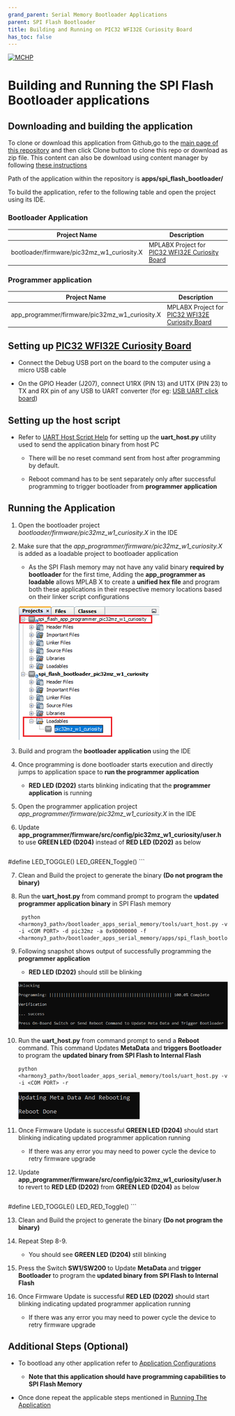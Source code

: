 ```yaml
---
grand_parent: Serial Memory Bootloader Applications
parent: SPI Flash Bootloader
title: Building and Running on PIC32 WFI32E Curiosity Board
has_toc: false
---
```


[![MCHP](https://www.microchip.com/ResourcePackages/Microchip/assets/dist/images/logo.png)](https://www.microchip.com)

# Building and Running the SPI Flash Bootloader applications

## Downloading and building the application

To clone or download this application from Github,go to the [main page of this repository](https://github.com/Microchip-MPLAB-Harmony/bootloader_apps_serial_memory) and then click Clone button to clone this repo or download as zip file. This content can also be download using content manager by following [these instructions](https://github.com/Microchip-MPLAB-Harmony/contentmanager/wiki)

Path of the application within the repository is **apps/spi_flash_bootloader/**

To build the application, refer to the following table and open the project using its IDE.

### Bootloader Application

| Project Name      | Description                                    |
| ----------------- | ---------------------------------------------- |
| bootloader/firmware/pic32mz_w1_curiosity.X    | MPLABX Project for [PIC32 WFI32E Curiosity Board](https://www.microchip.com/Developmenttools/ProductDetails/EV12F11A)|


### Programmer application

| Project Name      | Description                                    |
| ----------------- | ---------------------------------------------- |
| app_programmer/firmware/pic32mz_w1_curiosity.X    | MPLABX Project for [PIC32 WFI32E Curiosity Board](https://www.microchip.com/Developmenttools/ProductDetails/EV12F11A)|

## Setting up [PIC32 WFI32E Curiosity Board](https://www.microchip.com/Developmenttools/ProductDetails/EV12F11A)

- Connect the Debug USB port on the board to the computer using a micro USB cable

- On the GPIO Header (J207), connect U1RX (PIN 13) and U1TX (PIN 23) to TX and RX pin of any USB to UART converter (for eg: [USB UART click board](https://www.mikroe.com/usb-uart-click))

## Setting up the host script

- Refer to [UART Host Script Help](../../../tools/docs/readme_uart_host.md) for setting up the **uart_host.py** utility used to send the application binary from host PC
    - There will be no reset command sent from host after programming by default.
    
    - Reboot command has to be sent separately only after successful programming to trigger bootloader from **programmer application**

## Running the Application

1. Open the bootloader project *bootloader/firmware/pic32mz_w1_curiosity.X* in the IDE

2. Make sure that the *app_programmer/firmware/pic32mz_w1_curiosity.X* is added as a loadable project to bootloader application
    - As the SPI Flash memory may not have any valid binary **required by bootloader** for the first time, Adding the **app_programmer as loadable** allows MPLAB X to create a **unified hex file** and program both these applications in their respective memory locations based on their linker script configurations

    ![mplab_loadable_pic32mz_w1_curiosity](./images/mplab_loadable_pic32mz_w1_curiosity.png)

3. Build and program the **bootloader application** using the IDE

4. Once programming is done bootloader starts execution and directly jumps to application space to **run the programmer application**
    - **RED LED (D202)** starts blinking indicating that the **programmer application** is running

5. Open the programmer application project *app_programmer/firmware/pic32mz_w1_curiosity.X* in the IDE

6. Update **app_programmer/firmware/src/config/pic32mz_w1_curiosity/user.h** to use **GREEN LED (D204)** instead of **RED LED (D202)** as below

    ```c
#define LED_TOGGLE()            LED_GREEN_Toggle()
    ```

7. Clean and Build the project to generate the binary **(Do not program the binary)**

8. Run the **uart_host.py** from command prompt to program the **updated programmer application binary** in SPI Flash memory

        python <harmony3_path>/bootloader_apps_serial_memory/tools/uart_host.py -v -i <COM PORT> -d pic32mz -a 0x9D000000 -f <harmony3_path>/bootloader_apps_serial_memory/apps/spi_flash_bootloader/app_programmer/firmware/pic32mz_w1_curiosity.X/dist/pic32mz_w1_curiosity/production/pic32mz_w1_curiosity.X.production.bin

9. Following snapshot shows output of successfully programming the **programmer application**
    - **RED LED (D202)** should still be blinking

    ![uart_host_output_program](../../../tools/docs/images/uart_host_output_program.png)

10. Run the **uart_host.py** from command prompt to send a **Reboot** command. This command Updates **MetaData** and **triggers Bootloader** to program the **updated binary from SPI Flash to Internal Flash**

        python <harmony3_path>/bootloader_apps_serial_memory/tools/uart_host.py -v -i <COM PORT> -r

    ![uart_host_output_reboot](../../../tools/docs/images/uart_host_output_reboot.png)

11. Once Firmware Update is successful **GREEN LED (D204)** should start blinking indicating updated programmer application running
    - If there was any error you may need to power cycle the device to retry firmware upgrade

12. Update **app_programmer/firmware/src/config/pic32mz_w1_curiosity/user.h** to revert to **RED LED (D202)** from **GREEN LED (D204)** as below

    ```c
#define LED_TOGGLE()            LED_RED_Toggle()
    ```

13. Clean and Build the project to generate the binary **(Do not program the binary)**

14. Repeat Step 8-9.
    - You should see **GREEN LED (D204)** still blinking

15. Press the Switch **SW1/SW200** to Update **MetaData** and **trigger Bootloader** to program the **updated binary from SPI Flash to Internal Flash**

16. Once Firmware Update is successful **RED LED (D202)** should start blinking indicating updated programmer application running
    - If there was any error you may need to power cycle the device to retry firmware upgrade

## Additional Steps (Optional)
- To bootload any other application refer to [Application Configurations](../../docs/readme_configure_application_pic32m.md)
    - **Note that this application should have programming capabilities to SPI Flash Memory**

- Once done repeat the applicable steps mentioned in [Running The Application](#running-the-application)
